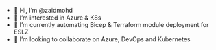 - 👋 Hi, I’m @zaidmohd
- 👀 I’m interested in Azure & K8s
- 🌱 I’m currently automating Bicep & Terraform module deployment for ESLZ
- 💞️ I’m looking to collaborate on Azure, DevOps and Kubernetes

<!---
zaidmohd/zaidmohd is a ✨ special ✨ repository because its `README.md` (this file) appears on your GitHub profile.
You can click the Preview link to take a look at your changes.
--->
